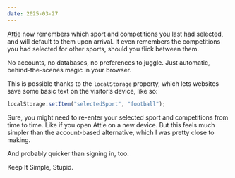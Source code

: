 ```yaml
---
date: 2025-03-27
---
```


[Attie](https://www.attie.app/) now remembers which sport and competitions you last had selected, and will default to them upon arrival. It even remembers the competitions you had selected for other sports, should you flick between them.

No accounts, no databases, no preferences to juggle. Just automatic, behind-the-scenes magic in your browser.

This is possible thanks to the `localStorage` property, which lets websites save some basic text on the visitor’s device, like so:

```js
localStorage.setItem("selectedSport", "football");
```

Sure, you might need to re-enter your selected sport and competitions from time to time. Like if you open Attie on a new device. But this feels much simpler than the account-based alternative, which I was pretty close to making.

And probably quicker than signing in, too.

Keep It Simple, Stupid.
